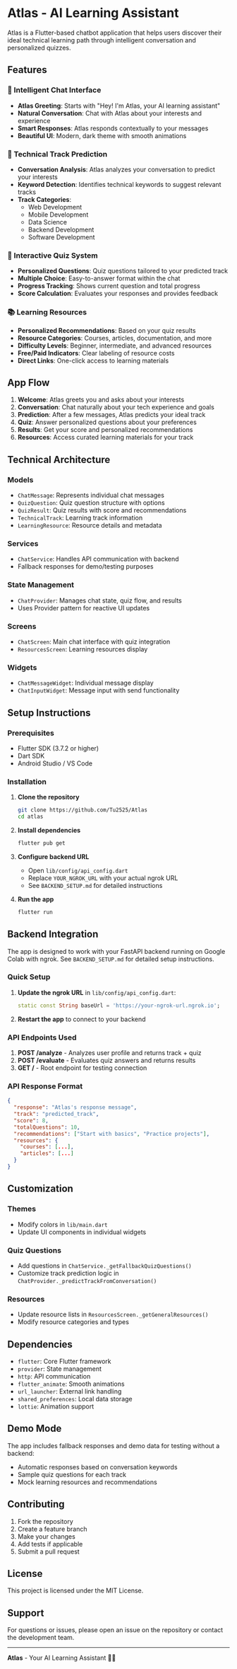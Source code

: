 # Atlas - AI Learning Assistant

Atlas is a Flutter-based chatbot application that helps users discover their ideal technical learning path through intelligent conversation and personalized quizzes.

## Features

### 🤖 Intelligent Chat Interface
- **Atlas Greeting**: Starts with "Hey! I'm Atlas, your AI learning assistant"
- **Natural Conversation**: Chat with Atlas about your interests and experience
- **Smart Responses**: Atlas responds contextually to your messages
- **Beautiful UI**: Modern, dark theme with smooth animations

### 🎯 Technical Track Prediction
- **Conversation Analysis**: Atlas analyzes your conversation to predict your interests
- **Keyword Detection**: Identifies technical keywords to suggest relevant tracks
- **Track Categories**: 
  - Web Development
  - Mobile Development
  - Data Science
  - Backend Development
  - Software Development

### 📝 Interactive Quiz System
- **Personalized Questions**: Quiz questions tailored to your predicted track
- **Multiple Choice**: Easy-to-answer format within the chat
- **Progress Tracking**: Shows current question and total progress
- **Score Calculation**: Evaluates your responses and provides feedback

### 📚 Learning Resources
- **Personalized Recommendations**: Based on your quiz results
- **Resource Categories**: Courses, articles, documentation, and more
- **Difficulty Levels**: Beginner, intermediate, and advanced resources
- **Free/Paid Indicators**: Clear labeling of resource costs
- **Direct Links**: One-click access to learning materials

## App Flow

1. **Welcome**: Atlas greets you and asks about your interests
2. **Conversation**: Chat naturally about your tech experience and goals
3. **Prediction**: After a few messages, Atlas predicts your ideal track
4. **Quiz**: Answer personalized questions about your preferences
5. **Results**: Get your score and personalized recommendations
6. **Resources**: Access curated learning materials for your track

## Technical Architecture

### Models
- `ChatMessage`: Represents individual chat messages
- `QuizQuestion`: Quiz question structure with options
- `QuizResult`: Quiz results with score and recommendations
- `TechnicalTrack`: Learning track information
- `LearningResource`: Resource details and metadata

### Services
- `ChatService`: Handles API communication with backend
- Fallback responses for demo/testing purposes

### State Management
- `ChatProvider`: Manages chat state, quiz flow, and results
- Uses Provider pattern for reactive UI updates

### Screens
- `ChatScreen`: Main chat interface with quiz integration
- `ResourcesScreen`: Learning resources display

### Widgets
- `ChatMessageWidget`: Individual message display
- `ChatInputWidget`: Message input with send functionality

## Setup Instructions

### Prerequisites
- Flutter SDK (3.7.2 or higher)
- Dart SDK
- Android Studio / VS Code

### Installation

1. **Clone the repository**
   ```bash
   git clone https://github.com/Tu2525/Atlas
   cd atlas
   ```

2. **Install dependencies**
   ```bash
   flutter pub get
   ```

3. **Configure backend URL**
   - Open `lib/config/api_config.dart`
   - Replace `YOUR_NGROK_URL` with your actual ngrok URL
   - See `BACKEND_SETUP.md` for detailed instructions

4. **Run the app**
   ```bash
   flutter run
   ```

## Backend Integration

The app is designed to work with your FastAPI backend running on Google Colab with ngrok. See `BACKEND_SETUP.md` for detailed setup instructions.

### Quick Setup

1. **Update the ngrok URL** in `lib/config/api_config.dart`:
   ```dart
   static const String baseUrl = 'https://your-ngrok-url.ngrok.io';
   ```

2. **Restart the app** to connect to your backend

### API Endpoints Used

1. **POST /analyze** - Analyzes user profile and returns track + quiz
2. **POST /evaluate** - Evaluates quiz answers and returns results
3. **GET /** - Root endpoint for testing connection

### API Response Format

```json
{
  "response": "Atlas's response message",
  "track": "predicted_track",
  "score": 8,
  "totalQuestions": 10,
  "recommendations": ["Start with basics", "Practice projects"],
  "resources": {
    "courses": [...],
    "articles": [...]
  }
}
```

## Customization

### Themes
- Modify colors in `lib/main.dart`
- Update UI components in individual widgets

### Quiz Questions
- Add questions in `ChatService._getFallbackQuizQuestions()`
- Customize track prediction logic in `ChatProvider._predictTrackFromConversation()`

### Resources
- Update resource lists in `ResourcesScreen._getGeneralResources()`
- Modify resource categories and types

## Dependencies

- `flutter`: Core Flutter framework
- `provider`: State management
- `http`: API communication
- `flutter_animate`: Smooth animations
- `url_launcher`: External link handling
- `shared_preferences`: Local data storage
- `lottie`: Animation support

## Demo Mode

The app includes fallback responses and demo data for testing without a backend:

- Automatic responses based on conversation keywords
- Sample quiz questions for each track
- Mock learning resources and recommendations

## Contributing

1. Fork the repository
2. Create a feature branch
3. Make your changes
4. Add tests if applicable
5. Submit a pull request

## License

This project is licensed under the MIT License.

## Support

For questions or issues, please open an issue on the repository or contact the development team.

---

**Atlas** - Your AI Learning Assistant 🤖✨
